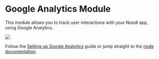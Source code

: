 # Google Analytics Module

This module allows you to track user interactions with your Noodl app, using Google Analytics.

<div className="ndl-image-with-background l">

![](/library/modules/google-analytics/screenshot.png)

</div>

Follow the [Setting up Google Analytics](library/modules/google-analytics/guides/setting-up-google-analytics/) guide or jump straight to the [node documentation](library/modules/google-analytics/nodes/google-analytics-root/).
